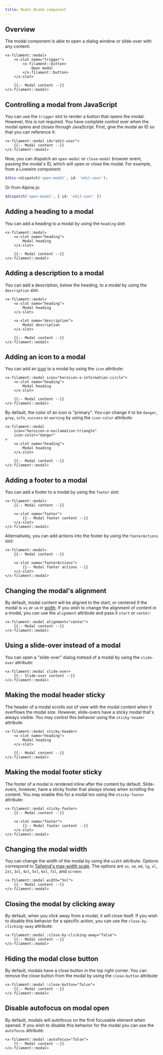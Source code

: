```yaml
---
title: Modal Blade component
---
```


## Overview

The modal component is able to open a dialog window or slide-over with any content:

```blade
<x-filament::modal>
    <x-slot name="trigger">
        <x-filament::button>
            Open modal
        </x-filament::button>
    </x-slot>

    {{-- Modal content --}}
</x-filament::modal>
```

## Controlling a modal from JavaScript

You can use the `trigger` slot to render a button that opens the modal. However, this is not required. You have complete control over when the modal opens and closes through JavaScript. First, give the modal an ID so that you can reference it:

```blade
<x-filament::modal id="edit-user">
    {{-- Modal content --}}
</x-filament::modal>
```

Now, you can dispatch an `open-modal` or `close-modal` browser event, passing the modal's ID, which will open or close the modal. For example, from a Livewire component:

```php
$this->dispatch('open-modal', id: 'edit-user');
```

Or from Alpine.js:

```php
$dispatch('open-modal', { id: 'edit-user' })
```

## Adding a heading to a modal

You can add a heading to a modal by using the `heading` slot:

```blade
<x-filament::modal>
    <x-slot name="heading">
        Modal heading
    </x-slot>

    {{-- Modal content --}}
</x-filament::modal>
```

## Adding a description to a modal

You can add a description, below the heading, to a modal by using the `description` slot:

```blade
<x-filament::modal>
    <x-slot name="heading">
        Modal heading
    </x-slot>

    <x-slot name="description">
        Modal description
    </x-slot>

    {{-- Modal content --}}
</x-filament::modal>
```

## Adding an icon to a modal

You can add an [icon](https://blade-ui-kit.com/blade-icons?set=1#search) to a modal by using the `icon` attribute:

```blade
<x-filament::modal icon="heroicon-o-information-circle">
    <x-slot name="heading">
        Modal heading
    </x-slot>

    {{-- Modal content --}}
</x-filament::modal>
```

By default, the color of an icon is "primary". You can change it to be `danger`, `gray`, `info`, `success` or `warning` by using the `icon-color` attribute:

```blade
<x-filament::modal
    icon="heroicon-o-exclamation-triangle"
    icon-color="danger"
>
    <x-slot name="heading">
        Modal heading
    </x-slot>

    {{-- Modal content --}}
</x-filament::modal>
```

## Adding a footer to a modal

You can add a footer to a modal by using the `footer` slot:

```blade
<x-filament::modal>
    {{-- Modal content --}}
    
    <x-slot name="footer">
        {{-- Modal footer content --}}
    </x-slot>
</x-filament::modal>
```

Alternatively, you can add actions into the footer by using the `footerActions` slot:

```blade
<x-filament::modal>
    {{-- Modal content --}}
    
    <x-slot name="footerActions">
        {{-- Modal footer actions --}}
    </x-slot>
</x-filament::modal>
```

## Changing the modal's alignment

By default, modal content will be aligned to the start, or centered if the modal is `xs` or `sm` in [width](#changing-the-modal-width). If you wish to change the alignment of content in a modal, you can use the `alignment` attribute and pass it `start` or `center`:

```blade
<x-filament::modal alignment="center">
    {{-- Modal content --}}
</x-filament::modal>
```

## Using a slide-over instead of a modal

You can open a "slide-over" dialog instead of a modal by using the `slide-over` attribute:

```blade
<x-filament::modal slide-over>
    {{-- Slide-over content --}}
</x-filament::modal>
```

## Making the modal header sticky

The header of a modal scrolls out of view with the modal content when it overflows the modal size. However, slide-overs have a sticky modal that's always visible. You may control this behavior using the `sticky-header` attribute:

```blade
<x-filament::modal sticky-header>
    <x-slot name="heading">
        Modal heading
    </x-slot>

    {{-- Modal content --}}
</x-filament::modal>
```

## Making the modal footer sticky

The footer of a modal is rendered inline after the content by default. Slide-overs, however, have a sticky footer that always shows when scrolling the content. You may enable this for a modal too using the `sticky-footer` attribute:

```blade
<x-filament::modal sticky-footer>
    {{-- Modal content --}}
    
    <x-slot name="footer">
        {{-- Modal footer content --}}
    </x-slot>
</x-filament::modal>
```

## Changing the modal width

You can change the width of the modal by using the `width` attribute. Options correspond to [Tailwind's max-width scale](https://tailwindcss.com/docs/max-width). The options are `xs`, `sm`, `md`, `lg`, `xl`, `2xl`, `3xl`, `4xl`, `5xl`, `6xl`, `7xl`, and `screen`:

```blade
<x-filament::modal width="5xl">
    {{-- Modal content --}}
</x-filament::modal>
```

## Closing the modal by clicking away

By default, when you click away from a modal, it will close itself. If you wish to disable this behavior for a specific action, you can use the `close-by-clicking-away` attribute:

```blade
<x-filament::modal :close-by-clicking-away="false">
    {{-- Modal content --}}
</x-filament::modal>
```

## Hiding the modal close button

By default, modals have a close button in the top right corner. You can remove the close button from the modal by using the `close-button` attribute:

```blade
<x-filament::modal :close-button="false">
    {{-- Modal content --}}
</x-filament::modal>
```

## Disable autofocus on modal open

By default, modals will autofocus on the first focusable element when opened. If you wish to disable this behavior for the modal you can use the `autofocus` attribute:

```blade
<x-filament::modal :autofocus="false">
    {{-- Modal content --}}
</x-filament::modal>
```
